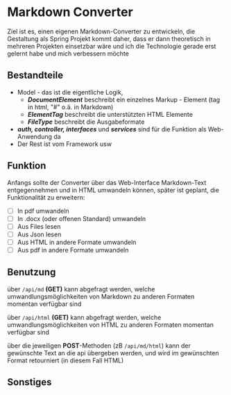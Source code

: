 # Markdown Converter

Ziel ist es, einen eigenen Markdown-Converter zu entwickeln, die Gestaltung als Spring Projekt kommt daher, 
dass er dann theoretisch in mehreren Projekten einsetzbar wäre und ich die Technologie gerade erst gelernt habe
und mich verbessern möchte

## Bestandteile
* Model - das ist die eigentliche Logik,
  * ***DocumentElement*** beschreibt ein einzelnes Markup - Element (tag in html, "#" o.ä. in Markdown)
  * ***ElementTag*** beschreibt die unterstützten HTML Elemente
  * ***FileType*** beschreibt die Ausgabeformate
* ***auth, controller, interfaces*** und ***services*** sind für die Funktion als Web-Anwendung da
* Der Rest ist vom Framework usw

## Funktion

Anfangs sollte der Converter über das Web-Interface Markdown-Text entgegennehmen und in HTML umwandeln können,
später ist geplant, die Funktionalität zu erweitern:  
- [ ] In pdf umwandeln
- [ ] In .docx (oder offenen Standard) umwandeln
- [ ] Aus Files lesen
- [ ] Aus Json lesen
- [ ] Aus HTML in andere Formate umwandeln
- [ ] Aus pdf in andere Formate umwandeln

## Benutzung

über ```/api/md``` **(GET)** kann abgefragt werden, welche umwandlungsmöglichkeiten von Markdown 
zu anderen Formaten momentan verfügbar sind  

über ```/api/html``` **(GET)** kann abgefragt werden, welche umwandlungsmöglichkeiten von HTML
zu anderen Formaten momentan verfügbar sind

über die jeweiligen **POST**-Methoden (zB ```/api/md/html```) kann der gewünschte Text an die api übergeben werden, 
und wird im gewünschten Format retourniert (in diesem Fall HTML)

## Sonstiges
